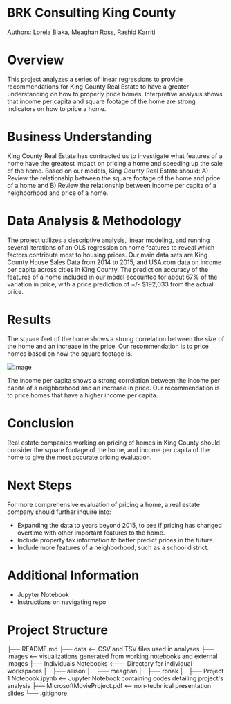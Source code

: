 # BRK Consulting King County
Authors: Lorela Blaka, Meaghan Ross, Rashid Karriti
# Overview
This project analyzes a series of linear regressions to provide recommendations for King County Real Estate to have a greater understanding on how to properly price homes. Interpretive analysis shows that income per capita and square footage of the home are strong indicators on how to price a home. 
# Business Understanding 
King County Real Estate has contracted us to investigate what features of a home have the greatest impact on pricing a home and speeding up the sale of the home. Based on our models, King County Real Estate should: A) Review the relationship between the square footage of the home and price of a home and B) Review the relationship between income per capita of a neighborhood and price of a home. 
# Data Analysis & Methodology
The project utilizes a descriptive analysis, linear modeling, and running several iterations of an OLS regression on home features to reveal which factors contribute most to housing prices.  Our main data sets are King County House Sales Data from 2014 to 2015, and USA.com data on income per capita across cities in King County. The prediction accuracy of the features of a home included in our model accounted for about 67% of the variation in price, with a price prediction of +/- $192,033 from the actual price.
# Results
The square feet of the home shows a strong correlation between the size of the home and an increase in the price. Our recommendation is to price homes based on how the square footage is. 

![image](https://user-images.githubusercontent.com/82670256/130846320-d5548e41-1bbb-4e27-b1b5-62986d8c5232.png)

The income per capita shows a strong correlation between the income per capita of a neighborhood and an increase in price. Our recommendation is to price homes that have a higher income per capita. 

# Conclusion 
Real estate companies working on pricing of homes in King County should consider the square footage of the home, and income per capita of the home to give the most accurate pricing evaluation.
# Next Steps
For more comprehensive evaluation of pricing a home, a real estate company should further inquire into:
- Expanding the data to years beyond 2015, to see if pricing has changed overtime with other important features to the home.
- Include property tax information to better predict prices in the future.
- Include more features of a neighborhood, such as a school district.
# Additional Information 

- Jupyter Notebook
- Instructions on navigating repo 
# Project Structure 

├── README.md
├── data      <-- CSV and TSV files used in analyses
├── images    <-- visualizations generated from working notebooks and external images
├── Individuals Notebooks       <--- Directory for individual workspaces
│   ├── allison
│   ├── meaghan
│   ├── ronak
│   
├── Project 1 Notebook.ipynb    <-- Jupyter Notebook containing codes detailing project's analysis 
├── MicrosoftMovieProject.pdf   <-- non-technical presentation slides
└── .gitignore

